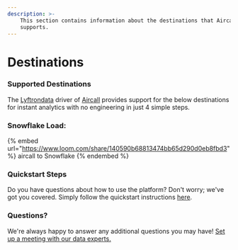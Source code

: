 ```yaml
---
description: >-
    This section contains information about the destinations that Aircall
    supports.
---
```


# Destinations

### Supported Destinations

The [Lyftrondata](https://www.lyftrondata.com/) driver of [Aircall](https://www.lyftrondata.com/integration/business-analytics/linkedin-plugin/) provides support for the below destinations for instant analytics with no engineering in just 4 simple steps.

### Snowflake Load:

{% embed url="https://www.loom.com/share/140590b68813474bb65d290d0eb8fbd3" %}
aircall to Snowflake
{% endembed %}

### Quickstart Steps

Do you have questions about how to use the platform? Don't worry; we've got you covered. Simply follow the quickstart instructions [here](../../../quickstart-steps.md).

### Questions? <a href="#questions" id="questions"></a>

We're always happy to answer any additional questions you may have! [Set up a meeting with our data experts.](https://www.lyftrondata.com/book-a-meeting/)
